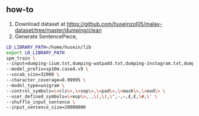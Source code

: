 ## how-to

1. Download dataset at https://github.com/huseinzol05/malay-dataset/tree/master/dumping/clean
2. Generate SentencePiece,

```bash
LD_LIBRARY_PATH=/home/husein/lib
export LD_LIBRARY_PATH
spm_train \
--input=dumping-iium.txt,dumping-watpadd.txt,dumping-instagram.txt,dumping-news.txt,dumping-parliament.txt,dumping-pdf.txt,dumping-twitter.txt,dumping-wiki.txt \
--model_prefix=sp10m.cased.v9 \
--vocab_size=32000 \
--character_coverage=0.99995 \
--model_type=unigram \
--control_symbols=\<cls\>,\<sep\>,\<pad\>,\<mask\>,\<eod\> \
--user_defined_symbols=\<eop\>,.,\(,\),\",-,–,£,€,\#,\' \
--shuffle_input_sentence \
--input_sentence_size=20000000
```